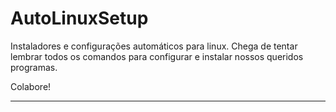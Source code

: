 # AutoLinuxSetup

Instaladores e configurações automáticos para linux. Chega de tentar lembrar todos os comandos para configurar e instalar nossos queridos programas.

Colabore!
<hr>
